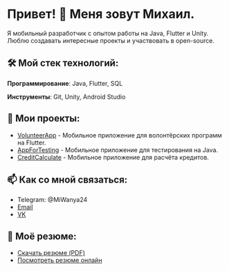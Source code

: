 # Привет! 👋 Меня зовут Михаил.

Я мобильный разработчик с опытом работы на Java, Flutter и Unity. Люблю создавать интересные проекты и участвовать в open-source.

## 🛠️ Мой стек технологий:
**Программирование**:	Java, Flutter, SQL

**Инструменты**:	Git, Unity, Android Studio


## 📂 Мои проекты:
- [VolunteerApp](https://github.com/MiWanya/VolunteerFinal) - Мобильное приложение для волонтёрских программ на Flutter.
- [AppForTesting](https://github.com/MiWanya/task-manager) - Мобильное приложение для тестирования на Java.
- [CreditCalculate](https://github.com/MiWanya/Calculate_Credits) - Мобильное приложение для расчёта кредитов.

## 📫 Как со мной связаться:
- Telegram: @MiWanya24
- [Email](mailto:miwanyalv@vk.com)
- [VK](https://vk.com/miwanyalv)

## 📄 Моё резюме:
- [Скачать резюме (PDF)](resume.pdf)
- [Посмотреть резюме онлайн](https://krasnodar.hh.ru/resume/d8076eddff0c6931ae0039ed1f6d454b746831)
